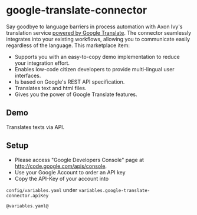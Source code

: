 # google-translate-connector

Say goodbye to language barriers in process automation with Axon Ivy's translation service [powered by Google Translate](https://cloud.google.com/translate/docs/reference/rest/v2/translate). The connector seamlessly integrates into your existing workflows, allowing you to communicate easily regardless of the language. This marketplace item:

- Supports you with an easy-to-copy demo implementation to reduce your integration effort.
- Enables low-code citizen developers to provide multi-lingual user interfaces.
- Is based on Google's REST API specification.
- Translates text and html files.
- Gives you the power of Google Translate features.


## Demo

Translates texts via API.

## Setup

- Please access "Google Developers Console" page at http://code.google.com/apis/console.
- Use your Google Account to order an API key
- Copy the API-Key of your account into

`config/variables.yaml` under
`variables.google-translate-connector.apiKey`

```
@variables.yaml@
```